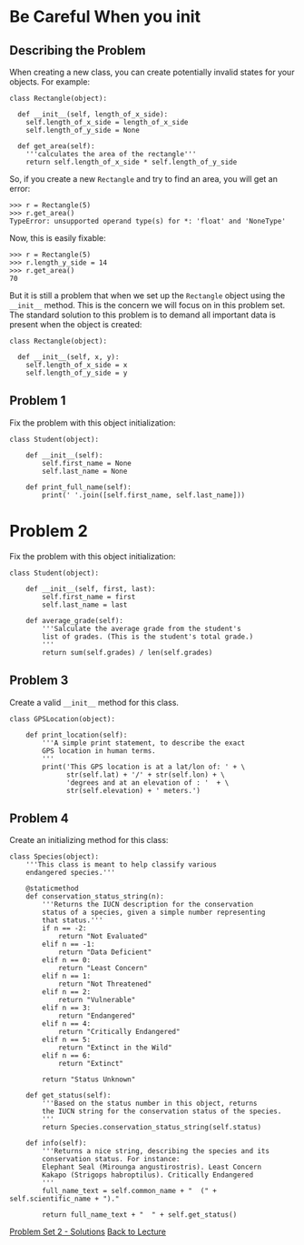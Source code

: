 # Be Careful When you init

## Describing the Problem

When creating a new class, you can create potentially invalid states for your objects. For example:

    class Rectangle(object):
    
      def __init__(self, length_of_x_side):
        self.length_of_x_side = length_of_x_side
        self.length_of_y_side = None
      
      def get_area(self):
        '''calculates the area of the rectangle'''
        return self.length_of_x_side * self.length_of_y_side

So, if you create a new `Rectangle` and try to find an area, you will get an error:

    >>> r = Rectangle(5)
    >>> r.get_area()
    TypeError: unsupported operand type(s) for *: 'float' and 'NoneType'

Now, this is easily fixable:

    >>> r = Rectangle(5)
    >>> r.length_y_side = 14
    >>> r.get_area()
    70

But it is still a problem that when we set up the `Rectangle` object using the `__init__` method. This is the concern we will focus on in this problem set. The standard solution to this problem is to demand all important data is present when the object is created:

    class Rectangle(object):
    
      def __init__(self, x, y):
        self.length_of_x_side = x
        self.length_of_y_side = y

## Problem 1

Fix the problem with this object initialization:
    
    class Student(object):
    
        def __init__(self):
            self.first_name = None
            self.last_name = None
        
        def print_full_name(self):
            print(' '.join([self.first_name, self.last_name]))

# Problem 2

Fix the problem with this object initialization:

    class Student(object):
    
        def __init__(self, first, last):
            self.first_name = first
            self.last_name = last
        
        def average_grade(self):
            '''Salculate the average grade from the student's
            list of grades. (This is the student's total grade.)
            '''
            return sum(self.grades) / len(self.grades)

## Problem 3

Create a valid `__init__` method for this class.

    class GPSLocation(object):
    
        def print_location(self):
            '''A simple print statement, to describe the exact
            GPS location in human terms.
            '''
            print('This GPS location is at a lat/lon of: ' + \
                  str(self.lat) + '/' + str(self.lon) + \
                  'degrees and at an elevation of : '  + \
                  str(self.elevation) + ' meters.')

## Problem 4

Create an initializing method for this class:

    class Species(object):
        '''This class is meant to help classify various
        endangered species.'''

        @staticmethod
        def conservation_status_string(n):
            '''Returns the IUCN description for the conservation
            status of a species, given a simple number representing
            that status.'''
            if n == -2:
                return "Not Evaluated"
            elif n == -1:
                return "Data Deficient"
            elif n == 0:
                return "Least Concern"
            elif n == 1:
                return "Not Threatened"
            elif n == 2:
                return "Vulnerable"
            elif n == 3:
                return "Endangered"
            elif n == 4:
                return "Critically Endangered"
            elif n == 5:
                return "Extinct in the Wild"
            elif n == 6:
                return "Extinct"
    
            return "Status Unknown"
    
        def get_status(self):
            '''Based on the status number in this object, returns
            the IUCN string for the conservation status of the species.
            '''
            return Species.conservation_status_string(self.status)
    
        def info(self):
            '''Returns a nice string, describing the species and its 
            conservation status. For instance:
            Elephant Seal (Mirounga angustirostris). Least Concern
            Kakapo (Strigops habroptilus). Critically Endangered
            '''
            full_name_text = self.common_name + "  (" + self.scientific_name + ")."
            
            return full_name_text + "  " + self.get_status()


[Problem Set 2 - Solutions](problem_set_2_solutions.md)
[Back to Lecture](lecture_06.md)
